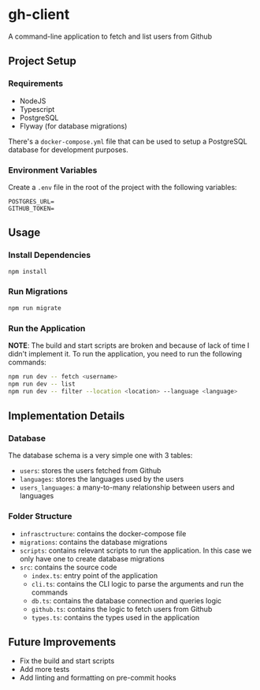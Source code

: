 # gh-client

A command-line application to fetch and list users from Github

## Project Setup

### Requirements

- NodeJS
- Typescript
- PostgreSQL
- Flyway (for database migrations)

There's a `docker-compose.yml` file that can be used to setup a PostgreSQL database for development purposes.

### Environment Variables

Create a `.env` file in the root of the project with the following variables:

```env
POSTGRES_URL=
GITHUB_TOKEN=
```

## Usage

### Install Dependencies

```bash
npm install
```

### Run Migrations

```bash
npm run migrate
```

### Run the Application

**NOTE**: The build and start scripts are broken and because of lack of time I didn't implement it. To run the application, you need to run the following commands:

```bash
npm run dev -- fetch <username>
npm run dev -- list
npm run dev -- filter --location <location> --language <language>
```

## Implementation Details

### Database

The database schema is a very simple one with 3 tables:
- `users`: stores the users fetched from Github
- `languages`: stores the languages used by the users
- `users_languages`: a many-to-many relationship between users and languages

### Folder Structure

- `infrasctructure`: contains the docker-compose file
- `migrations`: contains the database migrations
- `scripts`: contains relevant scripts to run the application. In this case we only have one to create database migrations
- `src`: contains the source code
  - `index.ts`: entry point of the application
  - `cli.ts`: contains the CLI logic to parse the arguments and run the commands
  - `db.ts`: contains the database connection and queries logic
  - `github.ts`: contains the logic to fetch users from Github
  - `types.ts`: contains the types used in the application


## Future Improvements

- Fix the build and start scripts
- Add more tests
- Add linting and formatting on pre-commit hooks
